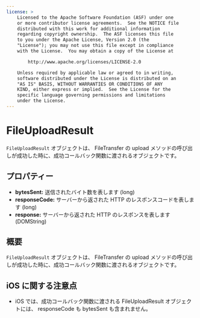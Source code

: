 ```yaml
---
license: >
    Licensed to the Apache Software Foundation (ASF) under one
    or more contributor license agreements.  See the NOTICE file
    distributed with this work for additional information
    regarding copyright ownership.  The ASF licenses this file
    to you under the Apache License, Version 2.0 (the
    "License"); you may not use this file except in compliance
    with the License.  You may obtain a copy of the License at

        http://www.apache.org/licenses/LICENSE-2.0

    Unless required by applicable law or agreed to in writing,
    software distributed under the License is distributed on an
    "AS IS" BASIS, WITHOUT WARRANTIES OR CONDITIONS OF ANY
    KIND, either express or implied.  See the License for the
    specific language governing permissions and limitations
    under the License.
---
```


FileUploadResult
========

`FileUploadResult` オブジェクトは、 FileTransfer の upload メソッドの呼び出しが成功した時に、成功コールバック関数に渡されるオブジェクトです。

プロパティー
----------

- __bytesSent:__ 送信されたバイト数を表します (long)
- __responseCode:__ サーバーから返された HTTP のレスポンスコードを表します (long)
- __response:__ サーバーから返された HTTP のレスポンスを表します (DOMString)

概要
-----------

`FileUploadResult` オブジェクトは、 FileTransfer の upload メソッドの呼び出しが成功した時に、成功コールバック関数に渡されるオブジェクトです。

iOS に関する注意点
----------
- iOS では、成功コールバック関数に渡される FileUploadResult オブジェクトには、 responseCode も bytesSent も含まれません。
